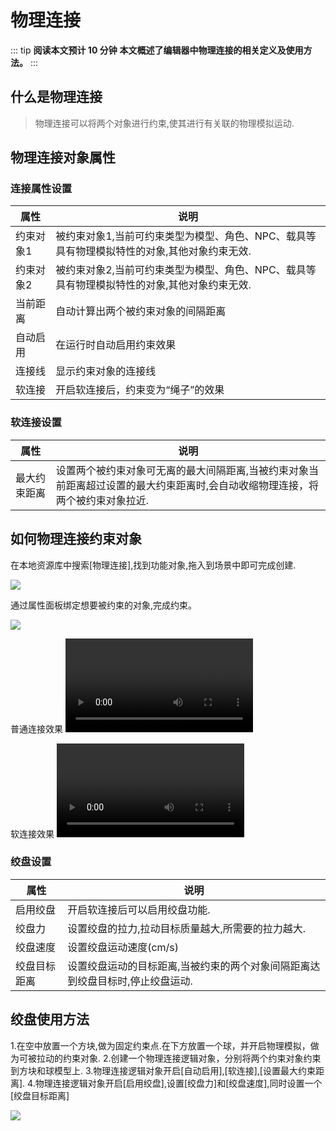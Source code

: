 # 物理连接

::: tip **阅读本文预计 10 分钟**
**本文概述了编辑器中物理连接的相关定义及使用方法。**
:::


## 什么是物理连接
> 物理连接可以将两个对象进行约束,使其进行有关联的物理模拟运动.



## 物理连接对象属性

### 连接属性设置

| 属性     | 说明                                                 |
| -------- | ---------------------------------------------------- |
| 约束对象1 | 被约束对象1,当前可约束类型为模型、角色、NPC、载具等具有物理模拟特性的对象,其他对象约束无效. |
| 约束对象2 | 被约束对象2,当前可约束类型为模型、角色、NPC、载具等具有物理模拟特性的对象,其他对象约束无效.  |
| 当前距离 | 自动计算出两个被约束对象的间隔距离 |
| 自动启用 | 在运行时自动启用约束效果 |
| 连接线 | 显示约束对象的连接线 |
| 软连接 | 开启软连接后，约束变为“绳子”的效果 |


### 软连接设置

| 属性   | 说明                   |
| ------ | ---------------------- |
| 最大约束距离 | 设置两个被约束对象可无离的最大间隔距离,当被约束对象当前距离超过设置的最大约束距离时,会自动收缩物理连接，将两个被约束对象拉近. |


## 如何物理连接约束对象

在本地资源库中搜索[物理连接],找到功能对象,拖入到场景中即可完成创建.

![](https://cdn.233xyx.com/online/jAicpYIRYxqs1709269580817.png)

通过属性面板绑定想要被约束的对象,完成约束。

![](https://cdn.233xyx.com/online/gorIZftGvWc01709269589773.png)


普通连接效果
<video controls src="https://cdn.233xyx.com/athena/online/fdef770208c4414aaf53ebaa7e7b2446.mp4"></video>

软连接效果
<video controls src="https://cdn.233xyx.com/athena/online/9767e43b2bad4a76b590355bfd43d11e.mp4"></video>


### 绞盘设置

| 属性   | 说明                         |
| ------ | ---------------------------- |
| 启用绞盘 | 开启软连接后可以启用绞盘功能. |
| 绞盘力 | 设置绞盘的拉力,拉动目标质量越大,所需要的拉力越大. |
| 绞盘速度 | 设置绞盘运动速度(cm/s) |
| 绞盘目标距离 | 设置绞盘运动的目标距离,当被约束的两个对象间隔距离达到绞盘目标时,停止绞盘运动. |



## 绞盘使用方法

1.在空中放置一个方块,做为固定约束点.在下方放置一个球，并开启物理模拟，做为可被拉动的约束对象.
2.创建一个物理连接逻辑对象，分别将两个约束对象约束到方块和球模型上.
3.物理连接逻辑对象开启[自动启用],[软连接],[设置最大约束距离].
4.物理连接逻辑对象开启[启用绞盘],设置[绞盘力]和[绞盘速度],同时设置一个[绞盘目标距离]

![](https://cdn.233xyx.com/online/Pdh6wEkldRpq1709514494240.png)

##
